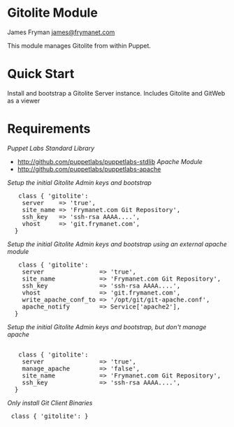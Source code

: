 # Gitolite Module

James Fryman <james@frymanet.com>

This module manages Gitolite from within Puppet.

# Quick Start

Install and bootstrap a Gitolite Server instance. Includes 
Gitolite and GitWeb as a viewer

# Requirements
_Puppet Labs Standard Library_
- http://github.com/puppetlabs/puppetlabs-stdlib
_Apache Module_
- http://github.com/puppetlabs/puppetlabs-apache

*Setup the initial Gitolite Admin keys and bootstrap* 
<pre>
   class { 'gitolite':
    server    => 'true',
    site_name => 'Frymanet.com Git Repository',
    ssh_key   => 'ssh-rsa AAAA....',
    vhost     => 'git.frymanet.com',
  }
</pre>

*Setup the initial Gitolite Admin keys and bootstrap using an external apache module* 
<pre>
   class { 'gitolite':
    server               => 'true',
    site_name            => 'Frymanet.com Git Repository',
    ssh_key              => 'ssh-rsa AAAA....',
    vhost                => 'git.frymanet.com',
    write_apache_conf_to => '/opt/git/git-apache.conf',
    apache_notify        => Service['apache2'],
  }
</pre>

*Setup the initial Gitolite Admin keys and bootstrap, but don't manage apache*
<pre> 
   class { 'gitolite':
    server               => 'true',
    manage_apache        => 'false',
    site_name            => 'Frymanet.com Git Repository',
    ssh_key              => 'ssh-rsa AAAA....',
  }
</pre>

*Only install Git Client Binaries*
<pre>
 class { 'gitolite': }
</pre>
